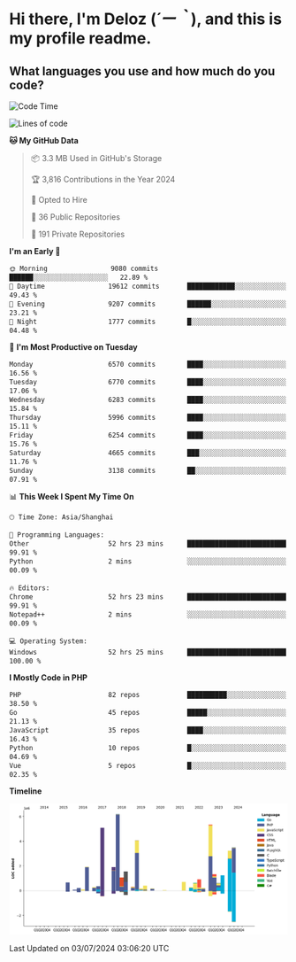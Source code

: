 # **Hi there, I'm Deloz (*´ー｀*), and this is my profile readme.**

## **What languages you use and how much do you code?**

<!--START_SECTION:waka-->
![Code Time](http://img.shields.io/badge/Code%20Time-4%2C341%20hrs%2012%20mins-blue)

![Lines of code](https://img.shields.io/badge/From%20Hello%20World%20I%27ve%20Written-42.4%20million%20lines%20of%20code-blue)

**🐱 My GitHub Data** 

> 📦 3.3 MB Used in GitHub's Storage 
 > 
> 🏆 3,816 Contributions in the Year 2024
 > 
> 💼 Opted to Hire
 > 
> 📜 36 Public Repositories 
 > 
> 🔑 191 Private Repositories 
 > 
**I'm an Early 🐤** 

```text
🌞 Morning                9080 commits        ██████░░░░░░░░░░░░░░░░░░░   22.89 % 
🌆 Daytime                19612 commits       ████████████░░░░░░░░░░░░░   49.43 % 
🌃 Evening                9207 commits        ██████░░░░░░░░░░░░░░░░░░░   23.21 % 
🌙 Night                  1777 commits        █░░░░░░░░░░░░░░░░░░░░░░░░   04.48 % 
```
📅 **I'm Most Productive on Tuesday** 

```text
Monday                   6570 commits        ████░░░░░░░░░░░░░░░░░░░░░   16.56 % 
Tuesday                  6770 commits        ████░░░░░░░░░░░░░░░░░░░░░   17.06 % 
Wednesday                6283 commits        ████░░░░░░░░░░░░░░░░░░░░░   15.84 % 
Thursday                 5996 commits        ████░░░░░░░░░░░░░░░░░░░░░   15.11 % 
Friday                   6254 commits        ████░░░░░░░░░░░░░░░░░░░░░   15.76 % 
Saturday                 4665 commits        ███░░░░░░░░░░░░░░░░░░░░░░   11.76 % 
Sunday                   3138 commits        ██░░░░░░░░░░░░░░░░░░░░░░░   07.91 % 
```


📊 **This Week I Spent My Time On** 

```text
🕑︎ Time Zone: Asia/Shanghai

💬 Programming Languages: 
Other                    52 hrs 23 mins      █████████████████████████   99.91 % 
Python                   2 mins              ░░░░░░░░░░░░░░░░░░░░░░░░░   00.09 % 

🔥 Editors: 
Chrome                   52 hrs 23 mins      █████████████████████████   99.91 % 
Notepad++                2 mins              ░░░░░░░░░░░░░░░░░░░░░░░░░   00.09 % 

💻 Operating System: 
Windows                  52 hrs 25 mins      █████████████████████████   100.00 % 
```

**I Mostly Code in PHP** 

```text
PHP                      82 repos            ██████████░░░░░░░░░░░░░░░   38.50 % 
Go                       45 repos            █████░░░░░░░░░░░░░░░░░░░░   21.13 % 
JavaScript               35 repos            ████░░░░░░░░░░░░░░░░░░░░░   16.43 % 
Python                   10 repos            █░░░░░░░░░░░░░░░░░░░░░░░░   04.69 % 
Vue                      5 repos             █░░░░░░░░░░░░░░░░░░░░░░░░   02.35 % 
```



**Timeline**

![Lines of Code chart](https://raw.githubusercontent.com/deloz/deloz/main/assets/bar_graph.png)


 Last Updated on 03/07/2024 03:06:20 UTC
<!--END_SECTION:waka-->
